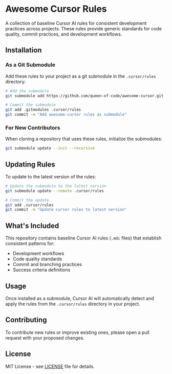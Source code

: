 # Awesome Cursor Rules

A collection of baseline Cursor AI rules for consistent development practices across projects. These rules provide generic standards for code quality, commit practices, and development workflows.

## Installation

### As a Git Submodule

Add these rules to your project as a git submodule in the `.cursor/rules` directory:

```bash
# Add the submodule
git submodule add https://github.com/queen-of-code/awesome-cursor.git .cursor/rules

# Commit the submodule
git add .gitmodules .cursor/rules
git commit -m "Add awesome-cursor rules as submodule"
```

### For New Contributors

When cloning a repository that uses these rules, initialize the submodules:

```bash
git submodule update --init --recursive
```

## Updating Rules

To update to the latest version of the rules:

```bash
# Update the submodule to the latest version
git submodule update --remote .cursor/rules

# Commit the update
git add .cursor/rules
git commit -m "Update cursor rules to latest version"
```

## What's Included

This repository contains baseline Cursor AI rules (`.mdc` files) that establish consistent patterns for:

- Development workflows
- Code quality standards  
- Commit and branching practices
- Success criteria definitions

## Usage

Once installed as a submodule, Cursor AI will automatically detect and apply the rules from the `.cursor/rules` directory in your project.

## Contributing

To contribute new rules or improve existing ones, please open a pull request with your proposed changes.

## License

MIT License - see [LICENSE](LICENSE) file for details.